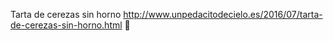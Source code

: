 Tarta de cerezas sin horno	http://www.unpedacitodecielo.es/2016/07/tarta-de-cerezas-sin-horno.html	
਍